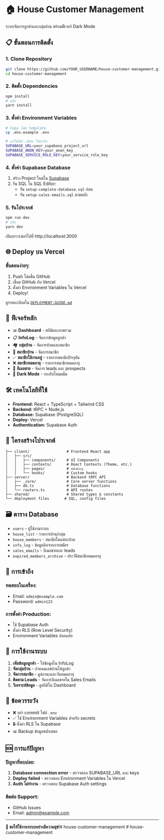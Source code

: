 # 🏠 House Customer Management

ระบบจัดการลูกค้าและกลุ่มบ้าน พร้อมฟีเจอร์ Dark Mode

## 📋 ขั้นตอนการติดตั้ง

### 1. Clone Repository
```bash
git clone https://github.com/YOUR_USERNAME/house-customer-management.git
cd house-customer-management
```

### 2. ติดตั้ง Dependencies
```bash
npm install
# หรือ
yarn install
```

### 3. ตั้งค่า Environment Variables
```bash
# Copy ไฟล์ template
cp .env.example .env

# แก้ไขไฟล์ .env ใส่ค่าจริง
SUPABASE_URL=your_supabase_project_url
SUPABASE_ANON_KEY=your_anon_key
SUPABASE_SERVICE_ROLE_KEY=your_service_role_key
```

### 4. ตั้งค่า Supabase Database
1. สร้าง Project ใหม่ใน [Supabase](https://supabase.com)
2. รัน SQL ใน SQL Editor:
   - รัน `setup-complete-database.sql` ก่อน
   - รัน `setup-sales-emails.sql` ตามหลัง

### 5. รันโปรเจกต์
```bash
npm run dev
# หรือ
yarn dev
```

เปิดบราวเซอร์ไปที่ http://localhost:3000

## 🌐 Deploy บน Vercel

### ขั้นตอนง่ายๆ:
1. Push โค้ดขึ้น GitHub
2. เชื่อม GitHub กับ Vercel
3. ตั้งค่า Environment Variables ใน Vercel
4. Deploy!

ดูรายละเอียดใน [`DEPLOYMENT-GUIDE.md`](./DEPLOYMENT-GUIDE.md)

## 🎨 ฟีเจอร์หลัก

- 📊 **Dashboard** - สถิติและภาพรวม
- 📋 **InfoLog** - จัดการข้อมูลลูกค้า
- 🏘️ **กลุ่มบ้าน** - จัดการบ้านและสมาชิก
- 👥 **สมาชิกบ้าน** - จัดการสมาชิก
- ✅ **สมาชิกใช้งานอยู่** - รายการสมาชิกปัจจุบัน
- ❌ **สมาชิกหมดอายุ** - รายการสมาชิกหมดอายุ
- 📧 **อีเมลขาย** - จัดการ leads และ prospects
- 🌙 **Dark Mode** - รองรับโหมดมืด

## 🛠️ เทคโนโลยีที่ใช้

- **Frontend:** React + TypeScript + Tailwind CSS
- **Backend:** tRPC + Node.js
- **Database:** Supabase (PostgreSQL)
- **Deploy:** Vercel
- **Authentication:** Supabase Auth

## 📁 โครงสร้างโปรเจกต์

```
├── client/                 # Frontend React app
│   ├── src/
│   │   ├── components/     # UI Components
│   │   ├── contexts/       # React Contexts (Theme, etc.)
│   │   ├── pages/          # หน้าต่างๆ
│   │   └── hooks/          # Custom hooks
├── server/                 # Backend tRPC API
│   ├── _core/              # Core server functions
│   ├── db.ts               # Database functions
│   └── routers.ts          # API routes
├── shared/                 # Shared types & constants
└── deployment files       # SQL, config files
```

## 🗃️ ตาราง Database

- `users` - ผู้ใช้งานระบบ
- `house_list` - รายการบ้าน/กลุ่ม
- `house_members` - สมาชิกในแต่ละบ้าน
- `info_log` - ข้อมูลดิบจากการสมัคร
- `sales_emails` - อีเมลขายและ leads
- `expired_members_archive` - ประวัติสมาชิกหมดอายุ

## 🔐 การเข้าถึง

### ทดสอบในเครื่อง:
- Email: `admin@example.com`
- Password: `admin123`

### การตั้งค่า Production:
- ใช้ Supabase Auth
- ตั้งค่า RLS (Row Level Security)
- Environment Variables ปลอดภัย

## 🎯 การใช้งานระบบ

1. **เพิ่มข้อมูลลูกค้า** - ใส่ข้อมูลใน InfoLog
2. **จัดกลุ่มบ้าน** - กำหนดเลขบ้านให้ลูกค้า
3. **จัดการสมาชิก** - ดูสถานะและวันหมดอายุ
4. **ติดตาม Leads** - จัดการอีเมลขายใน Sales Emails
5. **วิเคราะห์ข้อมูล** - ดูสถิติใน Dashboard

## 🚨 ข้อควรระวัง

- ❌ อย่า commit ไฟล์ `.env`
- ✅ ใช้ Environment Variables สำหรับ secrets
- 🔒 ตั้งค่า RLS ใน Supabase
- 📊 Backup ข้อมูลสม่ำเสมอ

## 🆘 การแก้ปัญหา

### ปัญหาที่พบบ่อย:
1. **Database connection error** - ตรวจสอบ SUPABASE_URL และ keys
2. **Deploy failed** - ตรวจสอบ Environment Variables ใน Vercel
3. **Auth ไม่ทำงาน** - ตรวจสอบ Supabase Auth settings

### ติดต่อ Support:
- GitHub Issues
- Email: admin@example.com

---

**🎉 ขอให้ใช้งานระบบอย่างมีความสุข!**#   h o u s e - c u s t o m e r - m a n a g e m e n t  
 #   h o u s e - c u s t o m e r - m a n a g e m e n t  
 